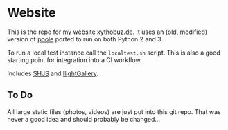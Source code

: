# Website

This is the repo for [my website xythobuz.de](https://www.xythobuz.de).
It uses an (old, modified) version of [poole](https://hg.sr.ht/~obensonne/poole) ported to run on both Python 2 and 3.

To run a local test instance call the `localtest.sh` script.
This is also a good starting point for integration into a CI workflow.

Includes [SHJS](https://shjs.sourceforge.net/) and [llightGallery](https://github.com/sachinchoolur/lightGallery).

## To Do

All large static files (photos, videos) are just put into this git repo.
That was never a good idea and should probably be changed...
